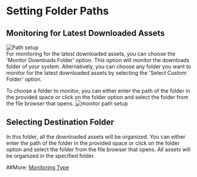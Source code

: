 # Setting Folder Paths

## Monitoring for Latest Downloaded Assets
![Path setup](https://github.com/Gauravpatil-8/Real-Time-Asset-Organiser/blob/main/Resource/foldersetup.png)<br>
For monitoring for the latest downloaded assets, you can choose the 'Monitor Downloads Folder' option. This option will monitor the downloads folder of your system. Alternatively, you can choose any folder you want to monitor for the latest downloaded assets by selecting the 'Select Custom Folder' option.

To choose a folder to monitor, you can either enter the path of the folder in the provided space or click on the folder option and select the folder from the file browser that opens.
![monitor path setup](https://github.com/Gauravpatil-8/Real-Time-Asset-Organiser/blob/main/Resource/selectfoldertomonitor.png)<br>
## Selecting Destination Folder

In this folder, all the downloaded assets will be organized. You can either enter the path of the folder in the provided space or click on the folder option and select the folder from the file browser that opens. All assets will be organized in the specified folder.

##More: [Monitoring Type](https://github.com/Gauravpatil-8/Real-Time-Asset-Organiser/edit/main/Documentation/Monitoring-types.md)

